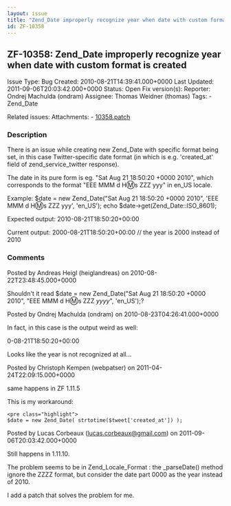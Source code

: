 ```yaml
---
layout: issue
title: "Zend_Date improperly recognize year when date with custom format is created"
id: ZF-10358
---
```


ZF-10358: Zend\_Date improperly recognize year when date with custom format is created
--------------------------------------------------------------------------------------

 Issue Type: Bug Created: 2010-08-21T14:39:41.000+0000 Last Updated: 2011-09-06T20:03:42.000+0000 Status: Open Fix version(s): 
 Reporter:  Ondrej Machulda (ondram)  Assignee:  Thomas Weidner (thomas)  Tags: - Zend\_Date
 
 Related issues: 
 Attachments: - [10358.patch](/issues/secure/attachment/14638/10358.patch)
 
### Description

There is an issue while creating new Zend\_Date with specific format being set, in this case Twitter-specific date format (in which is e.g. 'created\_at' field of zend\_service\_twitter response).

The date in its pure form is eg. "Sat Aug 21 18:50:20 +0000 2010", which corresponds to the format "EEE MMM d H:m:s ZZZ yyy" in en\_US locale.

Example: $date = new Zend\_Date("Sat Aug 21 18:50:20 +0000 2010", 'EEE MMM d H:m:s ZZZ yyy', 'en\_US'); echo $date->get(Zend\_Date::ISO\_8601);

Expected output: 2010-08-21T18:50:20+00:00

Current output: 2000-08-21T18:50:20+00:00 // the year is 2000 instead of 2010

 

 

### Comments

Posted by Andreas Heigl (heiglandreas) on 2010-08-22T23:48:45.000+0000

Shouldn't it read $date = new Zend\_Date("Sat Aug 21 18:50:20 +0000 2010", "EEE MMM d H:m:s ZZZ _yyyy_", 'en\_US');?

 

 

Posted by Ondrej Machulda (ondram) on 2010-08-23T04:26:41.000+0000

In fact, in this case is the output weird as well:

0-08-21T18:50:20+00:00

Looks like the year is not recognized at all...

 

 

Posted by Christoph Kempen (webpatser) on 2011-04-24T22:09:15.000+0000

same happens in ZF 1.11.5

This is my workaround:

 
    <pre class="highlight">
    $date = new Zend_Date( strtotime($tweet['created_at']) );


 

 

Posted by Lucas Corbeaux (lucas.corbeaux@gmail.com) on 2011-09-06T20:03:42.000+0000

Still happens in 1.11.10.

The problem seems to be in Zend\_Locale\_Format : the \_parseDate() method ignore the ZZZZ format, but consider the date part 0000 as the year instead of 2010.

I add a patch that solves the problem for me.

 

 